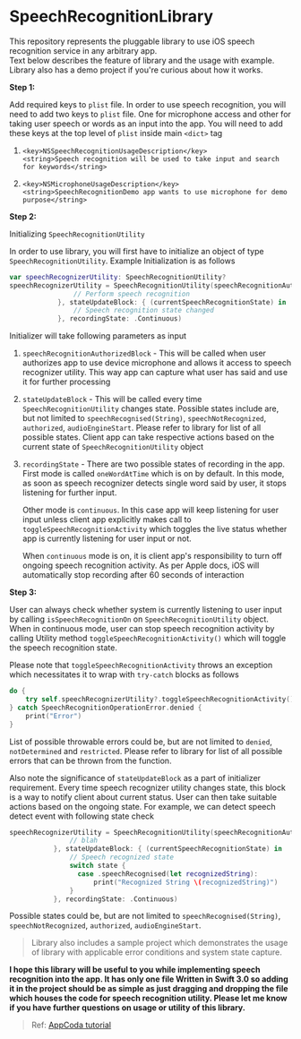  # SpeechRecognitionLibrary

This repository represents the pluggable library to use iOS speech recognition service in any arbitrary app. <br/>
Text below describes the feature of library and the usage with example. Library also has a demo project if 
you're curious about how it works.

**Step 1:**

Add required keys to `plist` file. In order to use speech recognition, you will need to add two keys to `plist` file.
One for microphone access and other for taking user speech or words as an input into the app. You will need to 
add these keys at the top level of `plist` inside main `<dict>` tag

1. `<key>NSSpeechRecognitionUsageDescription</key>`<br/>
	 `<string>Speech recognition will be used to take input and search for keywords</string>`
  
2. `<key>NSMicrophoneUsageDescription</key>`<br/>
	 `<string>SpeechRecognitionDemo app wants to use microphone for demo purpose</string>`

**Step 2:**

Initializing `SpeechRecognitionUtility`

In order to use library, you will first have to initialize an object of type `SpeechRecognitionUtility`. Example
Initialization is as follows

```swift
var speechRecognizerUtility: SpeechRecognitionUtility?
speechRecognizerUtility = SpeechRecognitionUtility(speechRecognitionAuthorizedBlock: { [weak self] in
                // Perform speech recognition
            }, stateUpdateBlock: { (currentSpeechRecognitionState) in
                // Speech recognition state changed
            }, recordingState: .Continuous)
```

Initializer will take following parameters as input

1. `speechRecognitionAuthorizedBlock` - This will be called when user authorizes app to use device microphone and allows
it access to speech recognizer utility. This way app can capture what user has said and use it for further processing

2. `stateUpdateBlock` - This will be called every time `SpeechRecognitionUtility` changes state. Possible states include
are, but not limited to `speechRecognised(String)`, `speechNotRecognized`, `authorized`, `audioEngineStart`. Please refer
to library for list of all possible states. Client app can take respective actions based on the current state of
`SpeechRecognitionUtility` object

3. `recordingState` - There are two possible states of recording in the app. First mode is called `oneWordAtTime`
which is on by default. In this mode, as soon as speech recognizer detects single word said by user, it stops listening
for further input.

     Other mode is `continuous`. In this case app will keep listening for user input unless client app explicitly makes 
call to `toggleSpeechRecognitionActivity` which toggles the live status whether app is currently listening for user
input or not. 

      When `continuous` mode is on, it is client app's responsibility to turn off ongoing speech recognition activity. As
per Apple docs, iOS will automatically stop recording after 60 seconds of interaction

**Step 3:**

User can always check whether system is currently listening to user input by calling `isSpeechRecognitionOn` on 
`SpeechRecognitionUtility` object. When in continuous mode, user can stop speech recognition activity by calling
Utility method `toggleSpeechRecognitionActivity()` which will toggle the speech recognition state.

Please note that `toggleSpeechRecognitionActivity` throws an exception which necessitates it to wrap with `try-catch`
blocks as follows

```swift
do {
    try self.speechRecognizerUtility?.toggleSpeechRecognitionActivity()
} catch SpeechRecognitionOperationError.denied {
    print("Error")
}
```

List of possible throwable errors could be, but are not limited to `denied`, `notDetermined` and `restricted`.
Please refer to library for list of all possible errors that can be thrown from the function.

Also note the significance of `stateUpdateBlock` as a part of initializer requirement. Every time speech recognizer 
utility changes state, this block is a way to notify client about current status. User can then take suitable actions based
 on the ongoing state. For example, we can detect speech detect event with following state check
 
 ```swift
 speechRecognizerUtility = SpeechRecognitionUtility(speechRecognitionAuthorizedBlock: { [weak self] in
                // blah
            }, stateUpdateBlock: { (currentSpeechRecognitionState) in
                // Speech recognized state
                switch state {
                  case .speechRecognised(let recognizedString):                      
                      print("Recognized String \(recognizedString)")
                }
            }, recordingState: .Continuous)
 ```
 
Possible states could be, but are not limited to `speechRecognised(String)`, `speechNotRecognized`, `authorized`, `audioEngineStart`.


> Library also includes a sample project which demonstrates the usage of library with applicable error conditions
 and system state capture.
 
 **I hope this library will be useful to you while implementing speech recognition into the app. It has only one file
 Written in Swift 3.0 so adding it in the project should be as simple as just dragging and dropping the file which
 houses the code for speech recognition utility. Please let me know if you have further questions on usage or utility
 of this library.**

> Ref: [AppCoda tutorial](http://www.appcoda.com/siri-speech-framework/)
